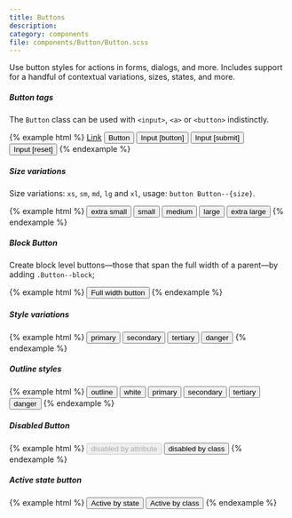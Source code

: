 ```yaml
---
title: Buttons
description:
category: components
file: components/Button/Button.scss
---
```



Use button styles for actions in forms, dialogs, and more. Includes support for a handful of contextual variations, sizes, states, and more.

##### Button tags

The `Button` class can be used with `<input>`, `<a>` or `<button>` indistinctly.

{% example html %}
<a class="Button Button--primary" href="#" role="button">Link</a>
<button class="Button Button--primary" type="submit">Button</button>
<input class="Button Button--primary" type="button" value="Input [button]">
<input class="Button Button--primary" type="submit" value="Input [submit]">
<input class="Button Button--primary" type="reset" value="Input [reset]">
{% endexample %}


##### Size variations

Size variations: `xs`, `sm`, `md`, `lg` and `xl`, usage: `button Button--{size}`.

{% example html %}
<button class="Button Button--primary Button--xs" type="button">extra small</button>
<button class="Button Button--primary Button--sm" type="button">small</button>
<button class="Button Button--primary Button--md" type="button">medium</button>
<button class="Button Button--primary Button--lg" type="button">large</button>
<button class="Button Button--primary Button--xl" type="button">extra large</button>
{% endexample %}

##### Block Button

Create block level buttons—those that span the full width of a parent—by adding `.Button--block`;

{% example html %}
<button class="Button Button--primary Button--block Button--lg" type="button">Full width button</button>
{% endexample %}

##### Style variations

{% example html %}
<button class="Button Button--primary" type="button">primary</button>
<button class="Button Button--secondary" type="button">secondary</button>
<button class="Button Button--tertiary" type="button">tertiary</button>
<button class="Button Button--danger" type="button">danger</button>
{% endexample %}


##### Outline styles

<div class='bg-black'>
{% example html %}
<button class="Button Button--outline" type="button">outline</button>
<button class="Button Button--outlineWhite" type="button">white</button>
<button class="Button Button--outlinePrimary" type="button">primary</button>
<button class="Button Button--outlineSecondary" type="button">secondary</button>
<button class="Button Button--outlineTertiary" type="button">tertiary</button>
<button class="Button Button--outlineDanger" type="button">danger</button>
{% endexample %}
</div>

##### Disabled Button

{% example html %}
<button class="Button Button--primary" type="button" disabled>disabled by attribute</button>
<button class="Button Button--primary Button--disabled" type="button">disabled by class</button>
{% endexample %}

##### Active state button

{% example html %}
<button class="Button Button--primary is-active" type="button">Active by state</button>
<button class="Button Button--primary Button--active" type="button">Active by class</button>
{% endexample %}
